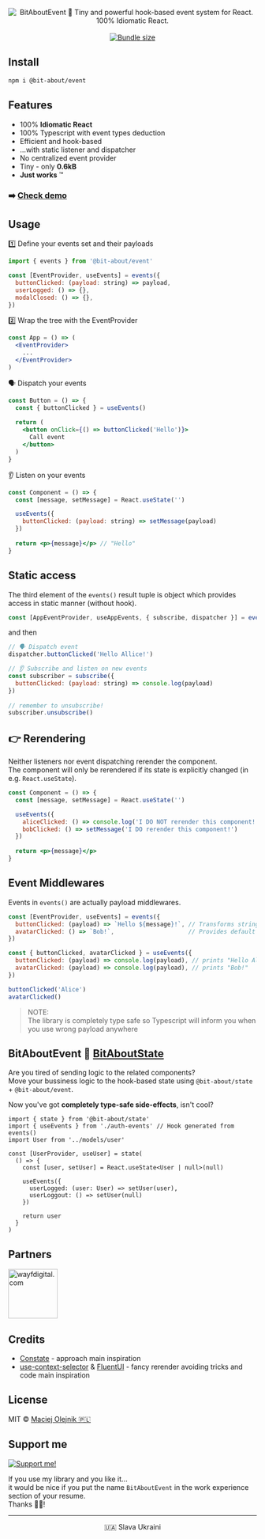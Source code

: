 <p align="center">
<img alt="BitAboutEvent 💫 Tiny and powerful hook-based event system for React. 100% Idiomatic React." src="https://user-images.githubusercontent.com/1496580/162749593-7b98f01b-8fed-4669-8617-a41b0fca004c.png" />
<br /><br />
<a href="https://www.npmjs.com/package/@bit-about/event"><img alt="" src="https://img.shields.io/npm/v/@bit-about/event.svg" /></a>
<a href="https://bundlephobia.com/package/@bit-about/event"><img alt="Bundle size" src="https://img.shields.io/bundlephobia/minzip/@bit-about/event?label=size" /></a>
<a href="https://codecov.io/gh/bit-about/event"><img alt="" src="https://img.shields.io/codecov/c/github/bit-about/event?token=ZBD02VKG6J" /></a>
</p>

## Install

```bash
npm i @bit-about/event
```

## Features

- 100% **Idiomatic React**
- 100% Typescript with event types deduction
- Efficient and hook-based
- ...with static listener and dispatcher
- No centralized event provider
- Tiny - only **0.6kB**
- **Just works** ™

### ➡️ [Check demo](https://bit-about.github.io/event/)

## Usage

1️⃣ Define your events set and their payloads
```jsx
import { events } from '@bit-about/event'

const [EventProvider, useEvents] = events({
  buttonClicked: (payload: string) => payload,
  userLogged: () => {},
  modalClosed: () => {},
})
```

2️⃣ Wrap the tree with the EventProvider
```jsx
const App = () => (
  <EventProvider>
    ...
  </EventProvider>
)
```

🗣️ Dispatch your events

```jsx
const Button = () => {
  const { buttonClicked } = useEvents()
  
  return (
    <button onClick={() => buttonClicked('Hello')}>
      Call event
    </button>
  )
}
```

👂 Listen on your events
```jsx
const Component = () => {
  const [message, setMessage] = React.useState('')

  useEvents({
    buttonClicked: (payload: string) => setMessage(payload)
  })
  
  return <p>{message}</p> // "Hello"
}
```

## Static access
The third element of the `events()` result tuple is object which provides access in static manner (without hook). 

```jsx
const [AppEventProvider, useAppEvents, { subscribe, dispatcher }] = events(...)
```

and then
```jsx
// 🗣️ Dispatch event
dispatcher.buttonClicked('Hello Allice!')

// 👂 Subscribe and listen on new events
const subscriber = subscribe({
  buttonClicked: (payload: string) => console.log(payload)
})
  
// remember to unsubscribe!
subscriber.unsubscribe()
```

## 👉 Rerendering
Neither listeners nor event dispatching rerender the component.<br />
The component will only be rerendered if its state is explicitly changed (in e.g. `React.useState`).

```jsx
const Component = () => {
  const [message, setMessage] = React.useState('')

  useEvents({
    aliceClicked: () => console.log('I DO NOT rerender this component!'),
    bobClicked: () => setMessage('I DO rerender this component!')
  })
  
  return <p>{message}</p>
}
```

## Event Middlewares
Events in `events()` are actually payload middlewares.

```jsx
const [EventProvider, useEvents] = events({
  buttonClicked: (payload) => `Hello ${message}!`, // Transforms string payload to another
  avatarClicked: () => `Bob!`,                     // Provides default payload
})

const { buttonClicked, avatarClicked } = useEvents({
  buttonClicked: (payload) => console.log(payload), // prints "Hello Alice!",
  avatarClicked: (payload) => console.log(payload), // prints "Bob!"
})

buttonClicked('Alice')
avatarClicked()
```

> NOTE: <br />
> The library is completely type safe so Typescript will inform you when you use wrong payload anywhere

## BitAboutEvent 💛 [BitAboutState](https://github.com/bit-about/state)
Are you tired of sending logic to the related components?<br />
Move your bussiness logic to the hook-based state using `@bit-about/state` + `@bit-about/event`.<br />

Now you've got **completely type-safe side-effects**, isn't cool?

```tsx
import { state } from '@bit-about/state'
import { useEvents } from './auth-events' // Hook generated from events()
import User from '../models/user'

const [UserProvider, useUser] = state(
  () => {
    const [user, setUser] = React.useState<User | null>(null)
    
    useEvents({
      userLogged: (user: User) => setUser(user),
      userLoggout: () => setUser(null)
    })
    
    return user
  }
)
```

## Partners  
<a href="https://www.wayfdigital.com/"><img alt="wayfdigital.com" width="100" height="100" src="https://user-images.githubusercontent.com/1496580/161037415-0503f763-a60b-4d40-af9f-95d1304fa486.png"/></a>

## Credits
- [Constate](https://github.com/diegohaz/constate) - approach main inspiration
- [use-context-selector](https://github.com/dai-shi/use-context-selector) & [FluentUI](https://github.com/microsoft/fluentui) - fancy rerender avoiding tricks and code main inspiration

## License
MIT © [Maciej Olejnik 🇵🇱](https://github.com/Gareneye)

## Support me

<a href="https://github.com/sponsors/Gareneye"><img alt="Support me!" src="https://img.shields.io/badge/github.com-Support%20me!-green"/></a>

If you use my library and you like it...<br />
it would be nice if you put the name `BitAboutEvent` in the work experience section of your resume.<br />
Thanks 🙇🏻! 

---
<p align="center">🇺🇦 Slava Ukraini</p>

